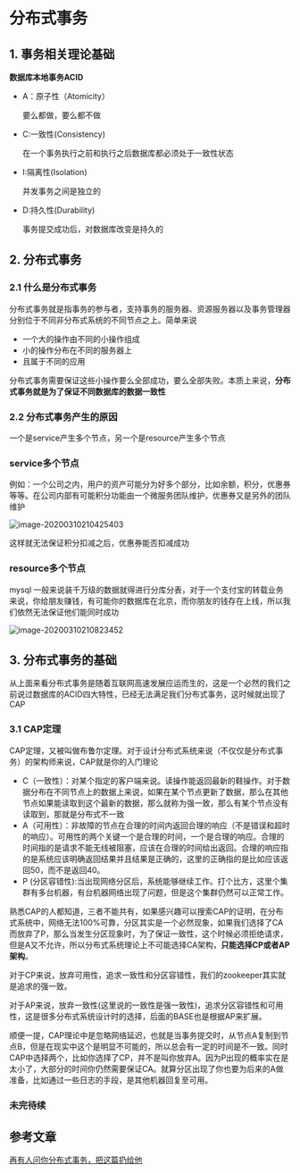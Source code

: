 # 分布式事务

## 1. 事务相关理论基础

**数据库本地事务ACID**

- A：原子性（Atomicity）

  要么都做，要么都不做

- C:一致性(Consistency)

  在一个事务执行之前和执行之后数据库都必须处于一致性状态

- I:隔离性(Isolation)

  并发事务之间是独立的

- D:持久性(Durability)

  事务提交成功后，对数据库改变是持久的

## 2. 分布式事务

### 2.1 什么是分布式事务

分布式事务就是指事务的参与者，支持事务的服务器、资源服务器以及事务管理器分别位于不同非分布式系统的不同节点之上。简单来说

- 一个大的操作由不同的小操作组成
- 小的操作分布在不同的服务器上
- 且属于不同的应用

分布式事务需要保证这些小操作要么全部成功，要么全部失败。本质上来说，**分布式事务就是为了保证不同数据库的数据一致性**

### 2.2 分布式事务产生的原因

一个是service产生多个节点，另一个是resource产生多个节点

### service多个节点

例如：一个公司之内，用户的资产可能分为好多个部分，比如余额，积分，优惠券等等。在公司内部有可能积分功能由一个微服务团队维护，优惠券又是另外的团队维护

![image-20200310210425403](https://zszblog.oss-cn-beijing.aliyuncs.com/zszblog/blogimage-master/img/image-20200310210425403.png)

这样就无法保证积分扣减之后，优惠券能否扣减成功

### resource多个节点

mysql 一般来说装千万级的数据就得进行分库分表，对于一个支付宝的转载业务来说，你给朋友赚钱，有可能你的数据库在北京，而你朋友的钱存在上线，所以我们依然无法保证他们能同时成功

![image-20200310210823452](https://zszblog.oss-cn-beijing.aliyuncs.com/zszblog/blogimage-master/img/image-20200310210823452.png)

## 3. 分布式事务的基础

从上面来看分布式事务是随着互联网高速发展应运而生的，这是一个必然的我们之前说过数据库的ACID四大特性，已经无法满足我们分布式事务，这时候就出现了CAP

### 3.1 CAP定理

CAP定理，又被叫做布鲁尔定理。对于设计分布式系统来说（不仅仅是分布式事务）的架构师来说，CAP就是你的入门理论

- C（一致性）：对某个指定的客户端来说。读操作能返回最新的鞋操作。对于数据分布在不同节点上的数据上来说，如果在某个节点更新了数据，那么在其他节点如果能读取到这个最新的数据，那么就称为强一致，那么有某个节点没有读取到，那就是分布式不一致
- A（可用性）：非故障的节点在合理的时间内返回合理的响应（不是错误和超时的响应）。可用性的两个关键一个是合理的时间，一个是合理的响应。合理的时间指的是请求不能无线被阻塞，应该在合理的时间给出返回。合理的响应指的是系统应该明确返回结果并且结果是正确的，这里的正确指的是比如应该返回50，而不是返回40。
- P (分区容错性):当出现网络分区后，系统能够继续工作。打个比方，这里个集群有多台机器，有台机器网络出现了问题，但是这个集群仍然可以正常工作。

熟悉CAP的人都知道，三者不能共有，如果感兴趣可以搜索CAP的证明，在分布式系统中，网络无法100%可靠，分区其实是一个必然现象，如果我们选择了CA而放弃了P，那么当发生分区现象时，为了保证一致性，这个时候必须拒绝请求，但是A又不允许，所以分布式系统理论上不可能选择CA架构，**只能选择CP或者AP架构**。

对于CP来说，放弃可用性，追求一致性和分区容错性，我们的zookeeper其实就是追求的强一致。

对于AP来说，放弃一致性(这里说的一致性是强一致性)，追求分区容错性和可用性，这是很多分布式系统设计时的选择，后面的BASE也是根据AP来扩展。

顺便一提，CAP理论中是忽略网络延迟，也就是当事务提交时，从节点A复制到节点B，但是在现实中这个是明显不可能的，所以总会有一定的时间是不一致。同时CAP中选择两个，比如你选择了CP，并不是叫你放弃A。因为P出现的概率实在是太小了，大部分的时间你仍然需要保证CA。就算分区出现了你也要为后来的A做准备，比如通过一些日志的手段，是其他机器回复至可用。



### 未完待续



## 参考文章

[再有人问你分布式事务，把这篇扔给他](https://juejin.im/post/5b5a0bf9f265da0f6523913b)

